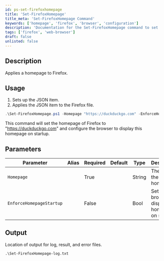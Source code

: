```yaml
---
id: ps-set-firefoxhomepage
title: 'Set-FirefoxHomepage'
title_meta: 'Set-FirefoxHomepage Command'
keywords: ['homepage', 'firefox', 'browser', 'configuration']
description: 'Documentation for the Set-FirefoxHomepage command to set and enforce the homepage in Firefox.'
tags: ['firefox', 'web-browser']
draft: false
unlisted: false
---
```


## Description
Applies a homepage to Firefox.

## Usage
1. Sets up the JSON item.
2. Applies the JSON item to the Firefox file.

```powershell
.\Set-FirefoxHomepage.ps1 -Homepage "https://duckduckgo.com" -EnforceHomepageStartup
```
This command will set the homepage of Firefox to "https://duckduckgo.com" and configure the browser to display this homepage on startup.

## Parameters
| Parameter                   | Alias | Required | Default | Type   | Description                                                       |
|-----------------------------|-------|----------|---------|--------|-------------------------------------------------------------------|
| `Homepage`                  |       | True     |         | String | The URL to the desired homepage.                                 |
| `EnforceHomepageStartup`     |       | False    |         | Bool   | Sets the browser to display the homepage on startup.            |

## Output
Location of output for log, result, and error files.

```
.\Set-FirefoxHomepage-log.txt
```

